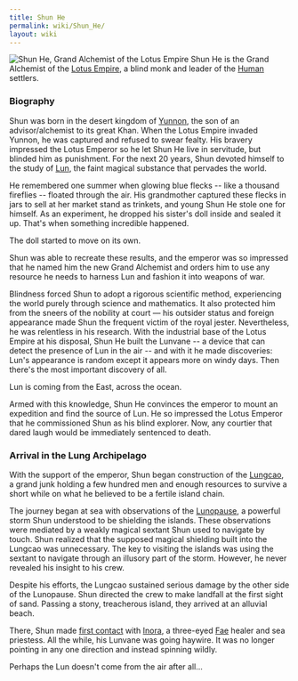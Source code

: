 ```yaml
---
title: Shun He
permalink: wiki/Shun_He/
layout: wiki
---
```


![Shun He, Grand Alchemist of the Lotus
Empire](Shun_He_illustration.jpg "fig:Shun He, Grand Alchemist of the Lotus Empire")
Shun He is the Grand Alchemist of the [Lotus
Empire](/wiki/Lotus_Empire "wikilink"), a blind monk and leader of the
[Human](/wiki/Humans "wikilink") settlers.

### Biography

Shun was born in the desert kingdom of [Yunnon](/wiki/Yunnon "wikilink"), the
son of an advisor/alchemist to its great Khan. When the Lotus Empire invaded 
Yunnon, he was captured and refused to swear fealty. His bravery
impressed the Lotus Emperor so he let Shun He live in servitude, but
blinded him as punishment. For the next 20 years, Shun devoted himself
to the study of [Lun](/wiki/Lun_Substance "wikilink"), the faint magical substance that
pervades the world.

He remembered one summer when glowing blue flecks -- like a thousand fireflies -- 
floated through the air. His grandmother captured these flecks in jars to sell 
at her market stand as trinkets, and young Shun He stole one for himself. As an 
experiment, he dropped his sister's doll inside and sealed it up. That's when 
something incredible happened. 

The doll started to move on its own.

Shun was able to recreate these results, and the emperor was so impressed that 
he named him the new Grand Alchemist and orders him to use any resource he needs 
to harness Lun and fashion it into weapons of war.

Blindness forced Shun to adopt a rigorous scientific method,
experiencing the world purely through science and mathematics. It also
protected him from the sneers of the nobility at court — his outsider
status and foreign appearance made Shun the frequent victim of the royal
jester. Nevertheless, he was relentless in his research. With the industrial 
base of the Lotus Empire at his disposal, Shun He built the Lunvane -- 
a device that can detect the presence of Lun in the air -- and with it he made
discoveries: Lun's appearance is random except it appears more on windy days. 
Then there's the most important discovery of all. 

Lun is coming from the East, across the ocean.

Armed with this knowledge, Shun He convinces the emperor to mount an expedition 
and find the source of Lun. He so impressed the Lotus Emperor that he 
commissioned Shun as his blind explorer. Now, any courtier that dared laugh 
would be immediately sentenced to death.

### Arrival in the Lung Archipelago

With the support of the emperor, Shun began construction of the
[Lungcao](/wiki/Lungcao "wikilink"), a grand junk holding a few hundred men
and enough resources to survive a short while on what he believed to be
a fertile island chain.

The journey began at sea with observations of the
[Lunopause](/wiki/Lunopause "wikilink"), a powerful storm Shun understood to
be shielding the islands. These observations were mediated by a weakly
magical sextant Shun used to navigate by touch. Shun realized that the
supposed magical shielding built into the Lungcao was unnecessary. The
key to visiting the islands was using the sextant to navigate through an
illusory part of the storm. However, he never revealed his insight to
his crew.

Despite his efforts, the Lungcao sustained serious damage by the other
side of the Lunopause. Shun directed the crew to make landfall at the
first sight of sand. Passing a stony, treacherous island, they arrived
at an alluvial beach.

There, Shun made [first contact](/wiki/First_Contact "wikilink") with
[Inora](/wiki/Inora_Ithkal "wikilink"), a three-eyed [Fae](Fae "wikilink")
healer and sea priestess. All the while, his Lunvane was going haywire. It was 
no longer pointing in any one direction and instead spinning wildly.

Perhaps the Lun doesn't come from the air after all…